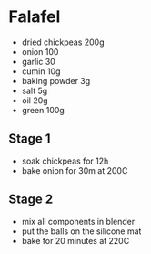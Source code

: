 # Falafel

* dried chickpeas 200g
* onion 100
* garlic 30
* cumin 10g
* baking powder 3g
* salt 5g
* oil 20g
* green 100g

## Stage 1
* soak chickpeas for 12h
* bake onion for 30m at 200C

## Stage 2
* mix all components in blender
* put the balls on the silicone mat
* bake for 20 minutes at 220C
